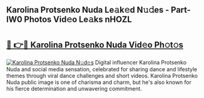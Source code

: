 ## Karolina Protsenko Nuda Le𝚊k𝚎d N𝚞𝚍es - Part-lW0 Photos Vid𝚎o Le𝚊ks nHOZL

# <h2><a href="http://fbf3ox.evod.top/?m=Karolina+Protsenko+Nuda">🔗 👉🔴 Karolina Protsenko Nuda Vid𝚎o Ph𝚘t𝚘s</a></h2>

[![Karolina Protsenko Nuda N𝚞d𝚎s](https://i.imgur.com/8V9OHl7.gif)](http://fbf3ox.evod.top/?m=Karolina+Protsenko+Nuda)
Digital influencer Karolina Protsenko Nuda and social media sensation, celebrated for sharing dance and lifestyle themes through viral dance challenges and short videos. Karolina Protsenko Nuda public image is one of charisma and charm, but he's also known for his fierce determination and unwavering commitment. 
